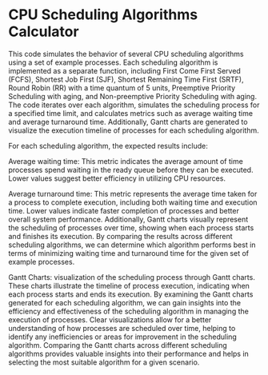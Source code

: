 # CPU Scheduling Algorithms Calculator
This code simulates the behavior of several CPU scheduling algorithms using a set of example processes. Each scheduling algorithm is implemented as a separate function, including First Come First Served (FCFS), Shortest Job First (SJF), Shortest Remaining Time First (SRTF), Round Robin (RR) with a time quantum of 5 units, Preemptive Priority Scheduling with aging, and Non-preemptive Priority Scheduling with aging. The code iterates over each algorithm, simulates the scheduling process for a specified time limit, and calculates metrics such as average waiting time and average turnaround time. Additionally, Gantt charts are generated to visualize the execution timeline of processes for each scheduling algorithm.

For each scheduling algorithm, the expected results include:

Average waiting time: This metric indicates the average amount of time processes spend waiting in the ready queue before they can be executed. Lower values suggest better efficiency in utilizing CPU resources.

Average turnaround time: This metric represents the average time taken for a process to complete execution, including both waiting time and execution time. Lower values indicate faster completion of processes and better overall system performance. Additionally, Gantt charts visually represent the scheduling of processes over time, showing when each process starts and finishes its execution. By comparing the results across different scheduling algorithms, we can determine which algorithm performs best in terms of minimizing waiting time and turnaround time for the given set of example processes.

Gantt Charts: visualization of the scheduling process through Gantt charts. These charts illustrate the timeline of process execution, indicating when each process starts and ends its execution. By examining the Gantt charts generated for each scheduling algorithm, we can gain insights into the efficiency and effectiveness of the scheduling algorithm in managing the execution of processes. Clear visualizations allow for a better understanding of how processes are scheduled over time, helping to identify any inefficiencies or areas for improvement in the scheduling algorithm. Comparing the Gantt charts across different scheduling algorithms provides valuable insights into their performance and helps in selecting the most suitable algorithm for a given scenario. 
